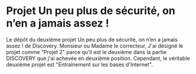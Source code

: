 # Projet Un peu plus de sécurité, on n’en a jamais assez !
Le dépôt du deuxième projet Un peu plus de sécurité, on n’en a jamais assez ! de Discovery.
Monsieur ou Madame le correcteur, J'ai désigné le projet comme "Projet 2" parce qu'il est le deuxième dans la partie DISCOVERY que j'ai achevée en deuxième position. Cependant, le véritable deuxième projet est "Entraînement sur les bases d'Internet".
